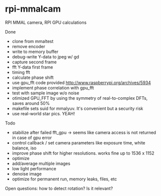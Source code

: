 rpi-mmalcam
===========

RPI MMAL camera, RPI GPU calculations

Done
- clone from mmaltest
- remove encoder
- write to memory buffer
- debug-write Y-data to jpeg w/ gd
- capture second frame
- fft Y-data first frame
- timing fft
- calculate phase shift
- use gpu_fft code provided http://www.raspberrypi.org/archives/5934
- implement phase correlation with gpu_fft
- test with sample image w/o noise
- otimized GPU_FFT by using the symmetry of real-to-complex DFTs, saves around 50%
- makefile sets suid for mmalyuv. It's convenient but a security risk
- use real-world star pics. YEAH!

Todo
- stabilize after failed fft_gpu -> seems like camera access is not returned in case
  of gpu error
- control callback / set camera parameters like exposure time, white balance, iso
- improve phase shift for higher resolutions. works fine up to 1536 x 1152
- optimize
- add/average multiple images
- low light performance
- denoise image
- optimize for permanent run, memory leaks, files, etc

Open questions: how to detect rotation? Is it relevant?
